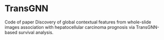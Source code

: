 # TransGNN
Code of paper Discovery of global contextual features from whole-slide images association with hepatocellular carcinoma prognosis via TransGNN-based survival analysis.

